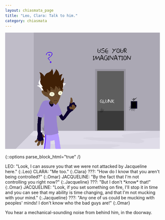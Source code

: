 ```yaml
---
layout: chiasmata_page
title: "Leo, Clara: Talk to him."
category: chiasmata
---
```


![86](/chiasmata/images/narrative/085.png)

{::options parse_block_html="true" /}
<div class="dialogue">
LEO: "Look, I can assure you that we were not attacked by Jacqueline here." 
{:.Leo}
CLARA: "Me too." 
{:.Clara}
???: "How do I know that you aren't being controlled?" 
{:.Omar}
JACQUELINE: "By the fact that I'm not controlling you right now?" 
{:.Jacqueline}
???: "But I don't *know* that!" 
{:.Omar}
JACQUELINE: "Look, if you set something on fire, I'll stop it in time and you can see that my ability is time changing, and that I'm not mucking with your mind." 
{:.Jacqueline}
???: "Any one of us could be mucking with peoples' minds! I don't know who the bad guys are!" 
{:.Omar}
</div>

You hear a mechanical-sounding noise from behind him, in the doorway.